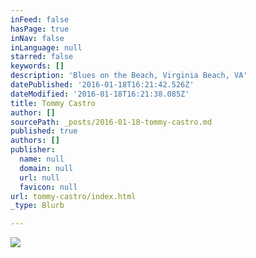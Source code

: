 ```yaml
---
inFeed: false
hasPage: true
inNav: false
inLanguage: null
starred: false
keywords: []
description: 'Blues on the Beach, Virginia Beach, VA'
datePublished: '2016-01-18T16:21:42.526Z'
dateModified: '2016-01-18T16:21:38.085Z'
title: Tommy Castro
author: []
sourcePath: _posts/2016-01-18-tommy-castro.md
published: true
authors: []
publisher:
  name: null
  domain: null
  url: null
  favicon: null
url: tommy-castro/index.html
_type: Blurb

---
```

![](https://the-grid-user-content.s3-us-west-2.amazonaws.com/b7c680ff-0361-4990-94eb-9e61363b0729.jpg)